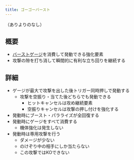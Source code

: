 ```yaml
---
title: ゴーゴーバースト
---
```


（ありよりのなし）

## 概要
* [バーストゲージ](./0102_burst.md)を消費して発動できる強化要素
* 攻撃の隙を打ち消して瞬間的に有利な立ち回りを継続する

## 詳細
* ゲージが最大で攻撃を出した後トリガー同時押しで発動する
    * 攻撃を空振り・当てた後どちらでも発動できる
        * ヒットキャンセルは攻め継続要素
        * 空振りキャンセルは攻撃の押し付けを強化する
* 発動時にブースト・パラライズが全回復する
* 発動時にゲージをすべて消費する
    * 機体強化は発生しない
* 発動時は専用攻撃を行う
    * ダメージが少ない
    * のけぞり中の相手にしか当たらない
    * この攻撃ではKOできない
